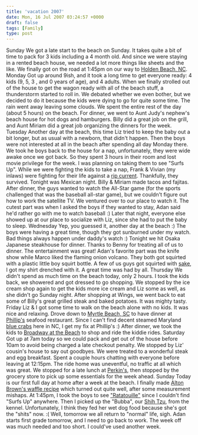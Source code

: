 ```yaml
---
title: 'vacation 2007'
date: Mon, 16 Jul 2007 03:24:57 +0000
draft: false
tags: [Family]
type: post
---
```


Sunday We got a late start to the beach on Sunday. It takes quite a bit of time to pack for 3 kids including a 4 month old. And since we were staying in a rented beach house, we needed a lot more things like sheets and the like. We finally got on the road at 1:45pm on our way to [Holden Beach, NC](http://maps.google.com/maps?f=q&hl=en&geocode=&q=242+Brunswick+Ave+W,+Supply,+NC+28462&sll=37.0625,-95.677068&sspn=30.957823,62.753906&ie=UTF8&ll=33.914304,-78.27909&spn=0.007906,0.015321&z=16&iwloc=addr&om=1). Monday Got up around 9ish, and it took a long time to get everyone ready: 4 kids (9, 5, 3 , and 0 years of age), and 4 adults. When we finally strolled out of the house to get the wagon ready with all of the beach stuff, a thunderstorm started to roll in. We debated whether we even bother, but we decided to do it because the kids were dying to go for quite some time. The rain went away leaving some clouds. We spent the entire rest of the day (about 5 hours) on the beach. For dinner, we went to Aunt Judy's nephew's beach house for hot dogs and hamburgers. Billy did a great job on the grill, and Aunt Miriam did a great job organizing the dinners for the week. Tuesday Another day at the beach, this time Liz tried to keep the baby out a bit longer, but as usual with a newborn, that didn't happen. Then the boys were not interested at all in the beach after spending all day Monday there. We took he boys back to the house for a nap, unfortunately, they were wide awake once we got back. So they spent 3 hours in their room and lost movie privilege for the week. I was planning on taking them to see "Surfs Up". While we were fighting the kids to take a nap, Frank & Vivian (my inlaws) were fighting for their life against a [rip current](http://en.wikipedia.org/wiki/Rip_current). Thankfully, they survived. Tonight was Mexican night. Billy & Miriam made tacos and fajitas. After dinner, the guys wanted to watch the All-Star game (for the sports challenged that was the baseball all-star game), but we couldn't figure out how to work the satellite TV. We ventured over to our place to watch it. The cutest part was when I asked the boys if they wanted to stay, Adan said he'd rather go with me to watch baseball :) Later that night, everyone else showed up at our place to socialize with Liz, since she had to put the baby to sleep. Wednesday Yep, you guessed it, another day at the beach :) The boys were having a great time, though they got sunburned under my watch. Bad things always happen under daddy's watch :) Tonight we hit Osaka Japanese steakhouse for dinner. Thanks to Benny for treating all of us to dinner. The entertainment was great! Adan's favorite part was the knife show while Marco liked the flaming onion volcano. They both got squirted with a plastic little boy squirt bottle. A few of us guys got squirted with [sake](http://en.wikipedia.org/wiki/Sake), I got my shirt drenched with it. A great time was had by all. Thursday We didn't spend as much time on the beach today, only 2 hours. I took the kids back, we showered and got dressed to go shopping. We stopped by the ice cream shop again to get the kids more ice cream and Liz some as well, as she didn't go Sunday night. After shopping at Wings, we went back to eat some of Billy's great grilled steak and baked potatoes. It was mighty tasty. Friday Liz & I got some time to walk on the beach alone with no kids. It was nice and relaxing. Drove down to [Myrtle Beach, SC](http://maps.google.com/maps?f=q&hl=en&geocode=&q=1807+21st+Ave+N,+Myrtle+Beach,+SC+29577&sll=37.0625,-95.677068&sspn=28.943777,62.753906&ie=UTF8&ll=33.717201,-78.891406&spn=0.007407,0.015321&z=16&iwloc=addr&om=1) to have dinner at [Phillip's](http://www.phillipsseafood.com/index.cfm?page=menus&id=10) seafood restaurant. Since I can't find decent steamed Maryland [blue crabs](http://en.wikipedia.org/wiki/Blue_crab) here in NC, I get my fix at Phillip's :) After dinner, we took the kids to [Broadway at the Beach](http://www.broadwayatthebeach.com/) to shop and ride the kiddie rides. Saturday Got up at 7am today so we could pack and get out of the house before 10am to avoid being charged a late checkout penalty. We stopped by Liz' cousin's house to say out goodbyes. We were treated to a wonderful steak and egg breakfast. Spent a couple hours chatting with everyone before leaving at 12:15pm. The ride home was uneventful, no traffic at all which was great. We stopped for a late lunch at [Perkin's](http://www.perkinsrestaurants.com/home.html), then stopped by the grocery store to pick up some essentials for the week ahead. Sunday Today is our first full day at home after a week at the beach. I finally made [Alton Brown's waffle recipe](http://www.foodnetwork.com/food/recipes/recipe/0,1977,FOOD_9936_32037,00.html) which turned out quite well, after some measurement mishaps. At 1:45pm, I took the boys to see ["Ratatouille"](http://www.google.com/url?sa=t&ct=res&cd=1&url=http%3A%2F%2Fdisney.go.com%2Fdisneypictures%2Fratatouille%2F&ei=Wd2aRvyyLqCiecWgoKUK&usg=AFQjCNGqY8Ei-lfJ66Ez5sDShJ61_UxKdQ&sig2=exB7GYo-lJuRzzdFJuKqCg) since I couldn't find "Surfs Up" anywhere. Then I picked up the "Bubba", our [Shih Tzu](http://en.wikipedia.org/wiki/Shih_Tzu), from the kennel. Unfortunately, I think they fed her wet dog food because she's got the "shits" now. :( Well, tomorrow we all return to "normal" life, sigh. Adan starts first grade tomorrow, and I need to go back to work. The week off was much needed and too short. I could've used another week.